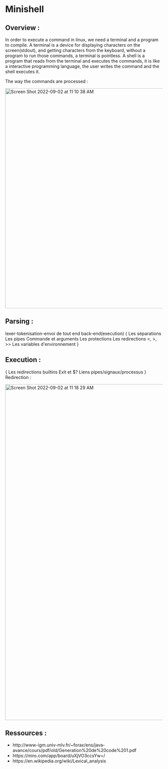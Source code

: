 # Minishell


## Overview :

In order to execute a command in linux, we need a terminal and a program to compile. A terminal is a device for displaying characters on the screen(stdout), and getting characters from the keyboard, without a program to run those commands, a terminal is pointless. A shell is a program that reads from the terminal and executes the commands, it is like a interactive programming language, the user writes the command and the shell executes it.

The way the commands are processed :

<img width="703" alt="Screen Shot 2022-09-02 at 11 10 38 AM" src="https://user-images.githubusercontent.com/96797193/188117743-b0757415-b38c-42b3-bd39-0cf4d8e93f0a.png">

## Parsing :

lexer-tokenisation-envoi de tout end back-end(execution)
{
  Les séparations
  Les pipes
  Commande et arguments
  Les protections
  Les redirections <, >, >>
  Les variables d'environnement
}
## Execution :
{
  Les redirections
  builtins
  Exit et $?
  Liens pipes/signaux/processus
}
Redirection :

<img width="1073" alt="Screen Shot 2022-09-02 at 11 18 29 AM" src="https://user-images.githubusercontent.com/96797193/188118795-acb3d719-9eb6-4fa4-91ba-34d3795a2fec.png">

## Ressources :

<ul>
  <li>http://www-igm.univ-mlv.fr/~forax/ens/java-avance/cours/pdf/old/Generation%20de%20code%201.pdf</li>
  <li>https://miro.com/app/board/uXjVO3ccsYw=/</li>
  <li>https://en.wikipedia.org/wiki/Lexical_analysis</li>
 </ul>
